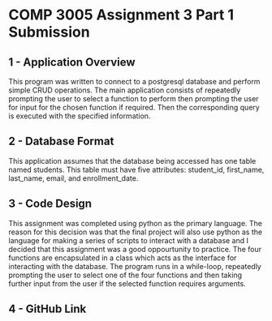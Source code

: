 # COMP 3005 Assignment 3 Part 1 Submission
## 1 - Application Overview
This program was written to connect to a postgresql database and perform simple CRUD operations. The main application
consists of repeatedly prompting the user to select a function to perform then prompting the user for input for the
chosen function if required. Then the corresponding query is executed with the specified information.
## 2 - Database Format
This application assumes that the database being accessed has one table named students. This table must have five
attributes: student_id, first_name, last_name, email, and enrollment_date.
## 3 - Code Design
This assignment was completed using python as the primary language. The reason for this decision was that the final 
project will also use python as the language for making a series of scripts to interact with a database and I decided 
that this assignment was a good oppourtunity to practice. The four functions are encapsulated in a class which acts as
the interface for interacting with the database. The program runs in a while-loop, repeatedly prompting the user to
select one of the four functions and then taking further input from the user if the selected function requires arguments.
## 4 - GitHub Link